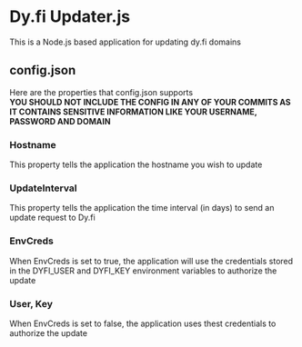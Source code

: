 # Dy.fi Updater.js
This is a Node.js based application for updating dy.fi domains

## config.json
Here are the properties that config.json supports  
**YOU SHOULD NOT INCLUDE THE CONFIG IN ANY OF YOUR COMMITS AS IT CONTAINS SENSITIVE INFORMATION LIKE YOUR USERNAME, PASSWORD AND DOMAIN**
### Hostname
This property tells the application the hostname you wish to update
### UpdateInterval
This property tells the application the time interval (in days) to send an update request to Dy.fi
### EnvCreds
When EnvCreds is set to true, the application will use the credentials stored in the DYFI_USER and DYFI_KEY environment variables to authorize the update
### User, Key
When EnvCreds is set to false, the application uses thest credentials to authorize the update